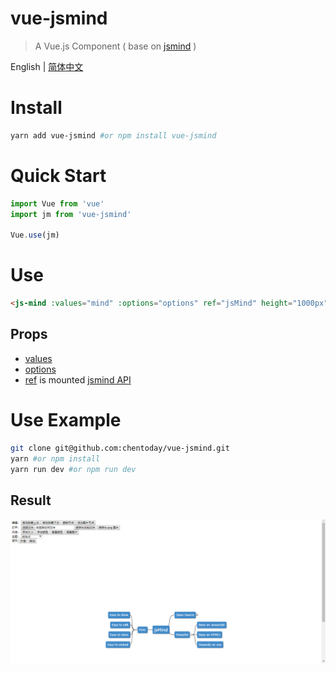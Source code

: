 # vue-jsmind

> A Vue.js Component ( base on [jsmind](https://github.com/hizzgdev/jsmind ) )

English | [简体中文](README.zh-CN.md) 
# Install
```bash
yarn add vue-jsmind #or npm install vue-jsmind
```

# Quick Start
```js
import Vue from 'vue'
import jm from 'vue-jsmind'

Vue.use(jm)
```

# Use
```html
<js-mind :values="mind" :options="options" ref="jsMind" height="1000px"></js-mind>
```

## Props
- [values](https://github.com/hizzgdev/jsmind/blob/master/docs/en/1.usage.md#12-data-format)
- [options](https://github.com/hizzgdev/jsmind/blob/master/docs/zh/2.options.md)
- [ref](https://github.com/hizzgdev/jsmind/blob/master/docs/zh/3.operation.md#jsmind-%E5%AF%B9%E8%B1%A1) is mounted [jsmind API](https://github.com/hizzgdev/jsmind/blob/master/docs/zh/3.operation.md#jsmind-%E5%AF%B9%E8%B1%A1)


# Use Example
```bash
git clone git@github.com:chentoday/vue-jsmind.git
yarn #or npm install
yarn run dev #or npm run dev
```
## Result
![example](example.png)
